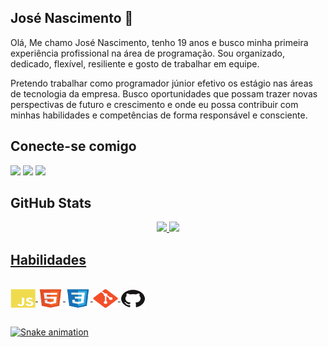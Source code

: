 ## José Nascimento 👋
Olá, Me chamo José Nascimento, tenho 19 anos e busco minha primeira experiência profissional na área de programação. Sou organizado, dedicado, flexível, resiliente e gosto de trabalhar em equipe. 

Pretendo trabalhar como programador júnior efetivo os estágio nas áreas de tecnologia da empresa. Busco oportunidades que possam trazer novas perspectivas de futuro e crescimento e onde eu possa contribuir com minhas habilidades e competências de forma responsável e consciente.

## Conecte-se comigo
  <a href="(https://www.instagram.com/josenascimento.1)" target="_blank"><img src="https://img.shields.io/badge/-Instagram-%23E4405F?style=for-the-badge&logo=instagram&logoColor=white" target="_blank"></a>
  <a href = "mailto:jose.clemerson1903@gmail.com"><img src="https://img.shields.io/badge/-Gmail-%23333?style=for-the-badge&logo=gmail&logoColor=white" target="_blank"></a>
  <a href="https://www.linkedin.com/in/jose-nascimento1" target="_blank"><img src="https://img.shields.io/badge/-LinkedIn-%230077B5?style=for-the-badge&logo=linkedin&logoColor=white" target="_blank"></a> 

## GitHub Stats
<div align="center">
  <a href="https://github.com/jose-nascimento1">
  <img height="180em" src="https://github-readme-stats.vercel.app/api?username=jose-nascimento1&show_icons=true&theme=dark&include_all_commits=true&count_private=true"/>
  <img height="180em" src="https://github-readme-stats.vercel.app/api/top-langs/?username=jose-nascimento1&layout=compact&langs_count=7&theme=dark"/>
</div>

## Habilidades
<div style="display: inline_block"><br>
  <img align="center" alt="José-JS" height="30" width="40" src="https://raw.githubusercontent.com/devicons/devicon/master/icons/javascript/javascript-plain.svg">
  <img align="center" alt="José-HTML" height="30" width="40" src="https://raw.githubusercontent.com/devicons/devicon/master/icons/html5/html5-original.svg">
  <img align="center" alt="José-CSS" height="30" width="40" src="https://raw.githubusercontent.com/devicons/devicon/master/icons/css3/css3-original.svg">
  <img align="center" alt="José-GIT" height="30" width="40" src="https://raw.githubusercontent.com/devicons/devicon/master/icons/git/git-original.svg">
  <img align="center" alt="José-GITHUB" height="30" width="40" src="https://raw.githubusercontent.com/devicons/devicon/master/icons/github/github-original.svg">
</div>

 ##
 
<div> 
 
  ![Snake animation](https://github.com/jose-nascimento1/jose-nascimento1/blob/output/github-contribution-grid-snake.svg)
 
</div>
